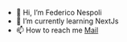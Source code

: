 - 👋 Hi, I’m Federico Nespoli
- 🌱 I’m currently learning NextJs
- 📫 How to reach me [Mail](mailto:federiconespoli95@gmail.com)


<!---
This is a ✨ special ✨ repository because its `README.md` (this file) appears on your GitHub profile.
You can click the Preview link to take a look at your changes.
--->
